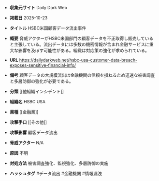 - **収集元サイト**
Daily Dark Web

- **掲載日**
2025-10-23

- **タイトル**
HSBC米国顧客データ流出事件

- **概要**
脅威アクターがHSBC米国部門の顧客データを不正取得し販売していると主張している。流出データには多数の機密情報が含まれ金融サービスに重大な影響を及ぼす可能性がある。組織は対応策の強化が求められている。

- **URL**
https://dailydarkweb.net/hsbc-usa-customer-data-breach-exposes-sensitive-financial-info/

- **備考**
顧客データの大規模流出は金融機関の信頼を損ねるため迅速な被害調査と多層防御の強化が必要である。

- **分類**
[[他組織インシデント]]

- **組織名**
HSBC USA

- **業種**
[[金融業]]

- **攻撃手口**
[[その他]]

- **攻撃影響**
顧客データ流出

- **脅威アクター**
N/A

- **原因**
不明

- **対処方法**
被害調査強化、監視強化、多層防御の実施

- **ハッシュタグ**
#データ流出 #金融機関 #情報漏洩
